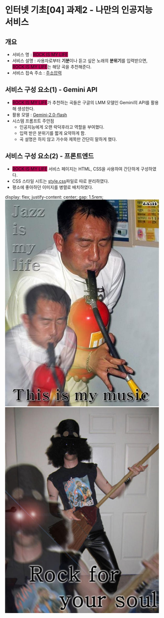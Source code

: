 # 인터넷 기초[04] 과제2 - 나만의 인공지능 서비스

## 개요
 - 서비스 명 : <span style="background-color:rgb(182,0,80)">ROCK IS MY LIFE</span>
 - 서비스 설명 : 사용자로부터 **기분**이나 듣고 싶은 노래의 **분위기**를 입력받으면, <span style="background-color:rgb(182,0,80)">ROCK IS MY LIFE</span>는 해당 곡을 추천해준다.
 - 서비스 접속 주소 : [주소압력](여기도똑같은주소)


## 서비스 구성 요소(1) - Gemini API
- <span style="background-color:rgb(182,0,80)">ROCK IS MY LIFE</span>가 추천하는 곡들은 구글의 LMM 모델인 Gemini의 API를 활용해 생성한다.
- 활용 모델 : [Gemini-2.0-flash](https://cloud.google.com/vertex-ai/generative-ai/docs/models/gemini/2-0-flash?hl=ko)
- 시스템 프롬프트 주안점
  - 인공지능에게 오랜 락덕후라고 역할을 부여했다.
  - 입력 받은 분위기를 짧게 요약하게 함.
  - 곡 설명은 하지 않고 가수와 제목만 간단히 말하게 했다.

## 서비스 구성 요소(2) - 프론트엔드
- <span style="background-color:rgb(182,0,80)">ROCK IS MY LIFE</span> 서비스 페이지는 HTML, CSS을 사용하여 간단하게 구성하였다.
- CSS 스타일 시트는 [style.css](style.css)파일로 따로 분리하였다.
- 평소에 좋아하던 이미지를 병렬로 배치하였다.<br>
<div class="image-box">
  display: flex;
  justify-content: center;
  gap: 1.5rem;
  <img src="MusicIsMyLife.jpg" alt="Jazz is my life" />
  <img src="RockForYourSoul.jpeg" alt="Rock for your soul" />
</div>